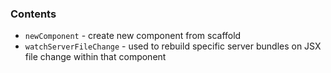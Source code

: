 ### Contents
- ```newComponent``` - create new component from scaffold
- ```watchServerFileChange``` - used to rebuild specific server bundles on JSX file change within that component
